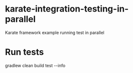 # karate-integration-testing-in-parallel
Karate framework example running test in parallel

# Run tests
gradlew clean build test --info

